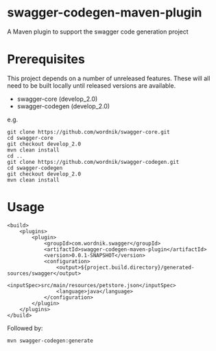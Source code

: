 swagger-codegen-maven-plugin
============================

A Maven plugin to support the swagger code generation project

Prerequisites
============================

This project depends on a number of unreleased features.  These will all need to be built locally until released versions are available.

* swagger-core (develop_2.0)
* swagger-codegen (develop_2.0)

e.g.


	git clone https://github.com/wordnik/swagger-core.git
	cd swagger-core
	git checkout develop_2.0
	mvn clean install
	cd ..
	git clone https://github.com/wordnik/swagger-codegen.git
	cd swagger-codegen
	git checkout develop_2.0
	mvn clean install

Usage
============================

	<build>
		<plugins>
			<plugin>
				<groupId>com.wordnik.swagger</groupId>
				<artifactId>swagger-codegen-maven-plugin</artifactId>
				<version>0.0.1-SNAPSHOT</version>
				<configuration>
					<output>${project.build.directory}/generated-sources/swagger</output>
					<inputSpec>src/main/resources/petstore.json</inputSpec>
					<language>java</language>
				</configuration>
			</plugin>
		</plugins>
	</build>

Followed by:

	mvn swagger-codegen:generate
